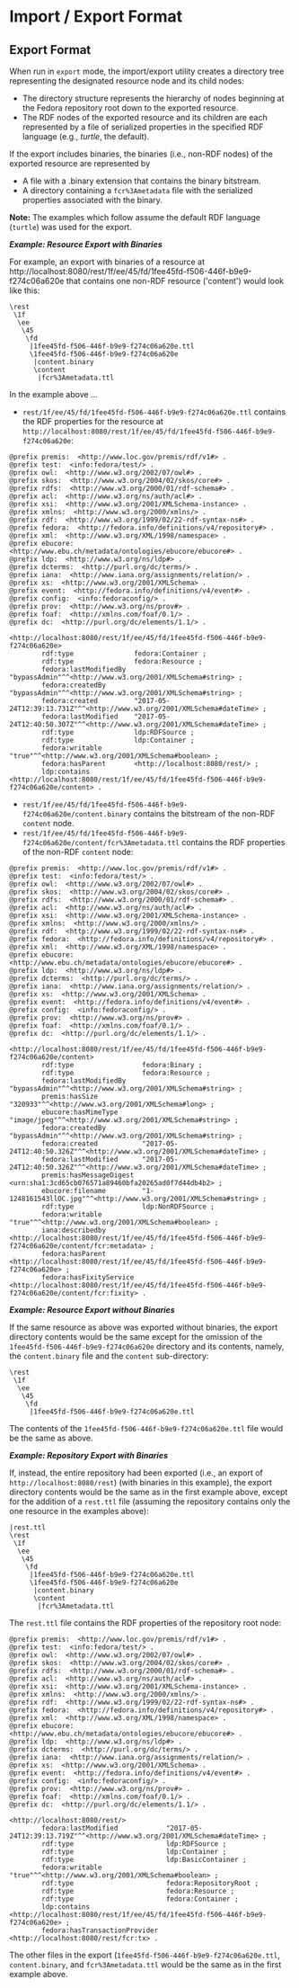 Import / Export Format
======================

Export Format
-------------
When run in `export` mode, the import/export utility creates a directory tree representing the designated resource node and its child nodes:
* The directory structure represents the hierarchy of nodes beginning at the Fedora repository root down to the exported resource.
* The RDF nodes of the exported resource and its children are each represented by a file of serialized properties in the specified RDF language (e.g., _turtle_, the default).

If the export includes binaries, the binaries (i.e., non-RDF nodes) of the exported resource are represented by
  * A file with a .binary extension that contains the binary bitstream.
  * A directory containing a `fcr%3Ametadata` file with the serialized properties associated with the binary.
  
**Note:** The examples which follow assume the default RDF language (`turtle`) was used for the export.
 
**_Example: Resource Export with Binaries_**

For example, an export with binaries of a resource at http://localhost:8080/rest/1f/ee/45/fd/1fee45fd-f506-446f-b9e9-f274c06a620e that contains one non-RDF resource ('content') would look like this:
```text
\rest
 \1f
  \ee
   \45
    \fd
     |1fee45fd-f506-446f-b9e9-f274c06a620e.ttl
     \1fee45fd-f506-446f-b9e9-f274c06a620e
      |content.binary
      \content
       |fcr%3Ametadata.ttl
```

In the example above ...

* `rest/1f/ee/45/fd/1fee45fd-f506-446f-b9e9-f274c06a620e.ttl` contains the RDF properties for the resource at `http://localhost:8080/rest/1f/ee/45/fd/1fee45fd-f506-446f-b9e9-f274c06a620e`:
```text
@prefix premis:  <http://www.loc.gov/premis/rdf/v1#> .
@prefix test:  <info:fedora/test/> .
@prefix owl:  <http://www.w3.org/2002/07/owl#> .
@prefix skos:  <http://www.w3.org/2004/02/skos/core#> .
@prefix rdfs:  <http://www.w3.org/2000/01/rdf-schema#> .
@prefix acl:  <http://www.w3.org/ns/auth/acl#> .
@prefix xsi:  <http://www.w3.org/2001/XMLSchema-instance> .
@prefix xmlns:  <http://www.w3.org/2000/xmlns/> .
@prefix rdf:  <http://www.w3.org/1999/02/22-rdf-syntax-ns#> .
@prefix fedora:  <http://fedora.info/definitions/v4/repository#> .
@prefix xml:  <http://www.w3.org/XML/1998/namespace> .
@prefix ebucore:  <http://www.ebu.ch/metadata/ontologies/ebucore/ebucore#> .
@prefix ldp:  <http://www.w3.org/ns/ldp#> .
@prefix dcterms:  <http://purl.org/dc/terms/> .
@prefix iana:  <http://www.iana.org/assignments/relation/> .
@prefix xs:  <http://www.w3.org/2001/XMLSchema> .
@prefix event:  <http://fedora.info/definitions/v4/event#> .
@prefix config:  <info:fedoraconfig/> .
@prefix prov:  <http://www.w3.org/ns/prov#> .
@prefix foaf:  <http://xmlns.com/foaf/0.1/> .
@prefix dc:  <http://purl.org/dc/elements/1.1/> .

<http://localhost:8080/rest/1f/ee/45/fd/1fee45fd-f506-446f-b9e9-f274c06a620e>
        rdf:type               fedora:Container ;
        rdf:type               fedora:Resource ;
        fedora:lastModifiedBy  "bypassAdmin"^^<http://www.w3.org/2001/XMLSchema#string> ;
        fedora:createdBy       "bypassAdmin"^^<http://www.w3.org/2001/XMLSchema#string> ;
        fedora:created         "2017-05-24T12:39:13.731Z"^^<http://www.w3.org/2001/XMLSchema#dateTime> ;
        fedora:lastModified    "2017-05-24T12:40:50.307Z"^^<http://www.w3.org/2001/XMLSchema#dateTime> ;
        rdf:type               ldp:RDFSource ;
        rdf:type               ldp:Container ;
        fedora:writable        "true"^^<http://www.w3.org/2001/XMLSchema#boolean> ;
        fedora:hasParent       <http://localhost:8080/rest/> ;
        ldp:contains           <http://localhost:8080/rest/1f/ee/45/fd/1fee45fd-f506-446f-b9e9-f274c06a620e/content> .
```

* `rest/1f/ee/45/fd/1fee45fd-f506-446f-b9e9-f274c06a620e/content.binary` contains the bitstream of the non-RDF `content` node.
* `rest/1f/ee/45/fd/1fee45fd-f506-446f-b9e9-f274c06a620e/content/fcr%3Ametadata.ttl` contains the RDF properties of the non-RDF `content` node:
```text
@prefix premis:  <http://www.loc.gov/premis/rdf/v1#> .
@prefix test:  <info:fedora/test/> .
@prefix owl:  <http://www.w3.org/2002/07/owl#> .
@prefix skos:  <http://www.w3.org/2004/02/skos/core#> .
@prefix rdfs:  <http://www.w3.org/2000/01/rdf-schema#> .
@prefix acl:  <http://www.w3.org/ns/auth/acl#> .
@prefix xsi:  <http://www.w3.org/2001/XMLSchema-instance> .
@prefix xmlns:  <http://www.w3.org/2000/xmlns/> .
@prefix rdf:  <http://www.w3.org/1999/02/22-rdf-syntax-ns#> .
@prefix fedora:  <http://fedora.info/definitions/v4/repository#> .
@prefix xml:  <http://www.w3.org/XML/1998/namespace> .
@prefix ebucore:  <http://www.ebu.ch/metadata/ontologies/ebucore/ebucore#> .
@prefix ldp:  <http://www.w3.org/ns/ldp#> .
@prefix dcterms:  <http://purl.org/dc/terms/> .
@prefix iana:  <http://www.iana.org/assignments/relation/> .
@prefix xs:  <http://www.w3.org/2001/XMLSchema> .
@prefix event:  <http://fedora.info/definitions/v4/event#> .
@prefix config:  <info:fedoraconfig/> .
@prefix prov:  <http://www.w3.org/ns/prov#> .
@prefix foaf:  <http://xmlns.com/foaf/0.1/> .
@prefix dc:  <http://purl.org/dc/elements/1.1/> .

<http://localhost:8080/rest/1f/ee/45/fd/1fee45fd-f506-446f-b9e9-f274c06a620e/content>
        rdf:type                 fedora:Binary ;
        rdf:type                 fedora:Resource ;
        fedora:lastModifiedBy    "bypassAdmin"^^<http://www.w3.org/2001/XMLSchema#string> ;
        premis:hasSize           "320933"^^<http://www.w3.org/2001/XMLSchema#long> ;
        ebucore:hasMimeType      "image/jpeg"^^<http://www.w3.org/2001/XMLSchema#string> ;
        fedora:createdBy         "bypassAdmin"^^<http://www.w3.org/2001/XMLSchema#string> ;
        fedora:created           "2017-05-24T12:40:50.326Z"^^<http://www.w3.org/2001/XMLSchema#dateTime> ;
        fedora:lastModified      "2017-05-24T12:40:50.326Z"^^<http://www.w3.org/2001/XMLSchema#dateTime> ;
        premis:hasMessageDigest  <urn:sha1:3cd65cb076571a89460bfa20265ad0f7d44db4b2> ;
        ebucore:filename         "1-1248161543llOC.jpg"^^<http://www.w3.org/2001/XMLSchema#string> ;
        rdf:type                 ldp:NonRDFSource ;
        fedora:writable          "true"^^<http://www.w3.org/2001/XMLSchema#boolean> ;
        iana:describedby         <http://localhost:8080/rest/1f/ee/45/fd/1fee45fd-f506-446f-b9e9-f274c06a620e/content/fcr:metadata> ;
        fedora:hasParent         <http://localhost:8080/rest/1f/ee/45/fd/1fee45fd-f506-446f-b9e9-f274c06a620e> ;
        fedora:hasFixityService  <http://localhost:8080/rest/1f/ee/45/fd/1fee45fd-f506-446f-b9e9-f274c06a620e/content/fcr:fixity> .
```

**_Example: Resource Export without Binaries_**

If the same resource as above was exported without binaries, the export directory contents would be the same except for the omission of the `1fee45fd-f506-446f-b9e9-f274c06a620e` directory and its contents, namely, the `content.binary` file and the `content` sub-directory:
```text
\rest
 \1f
  \ee
   \45
    \fd
     |1fee45fd-f506-446f-b9e9-f274c06a620e.ttl
```

The contents of the `1fee45fd-f506-446f-b9e9-f274c06a620e.ttl` file would be the same as above.

**_Example: Repository Export with Binaries_**

If, instead, the entire repository had been exported (i.e., an export of `http://localhost:8080/rest`) (with binaries in this example), the export directory contents would be the same as in the first example above, except for the addition of a `rest.ttl` file (assuming the repository contains only the one resource in the examples above):
```text
|rest.ttl
\rest
 \1f
  \ee
   \45
    \fd
     |1fee45fd-f506-446f-b9e9-f274c06a620e.ttl
     \1fee45fd-f506-446f-b9e9-f274c06a620e
      |content.binary
      \content
       |fcr%3Ametadata.ttl
```

The `rest.ttl` file contains the RDF properties of the repository root node:
```text
@prefix premis:  <http://www.loc.gov/premis/rdf/v1#> .
@prefix test:  <info:fedora/test/> .
@prefix owl:  <http://www.w3.org/2002/07/owl#> .
@prefix skos:  <http://www.w3.org/2004/02/skos/core#> .
@prefix rdfs:  <http://www.w3.org/2000/01/rdf-schema#> .
@prefix acl:  <http://www.w3.org/ns/auth/acl#> .
@prefix xsi:  <http://www.w3.org/2001/XMLSchema-instance> .
@prefix xmlns:  <http://www.w3.org/2000/xmlns/> .
@prefix rdf:  <http://www.w3.org/1999/02/22-rdf-syntax-ns#> .
@prefix fedora:  <http://fedora.info/definitions/v4/repository#> .
@prefix xml:  <http://www.w3.org/XML/1998/namespace> .
@prefix ebucore:  <http://www.ebu.ch/metadata/ontologies/ebucore/ebucore#> .
@prefix ldp:  <http://www.w3.org/ns/ldp#> .
@prefix dcterms:  <http://purl.org/dc/terms/> .
@prefix iana:  <http://www.iana.org/assignments/relation/> .
@prefix xs:  <http://www.w3.org/2001/XMLSchema> .
@prefix event:  <http://fedora.info/definitions/v4/event#> .
@prefix config:  <info:fedoraconfig/> .
@prefix prov:  <http://www.w3.org/ns/prov#> .
@prefix foaf:  <http://xmlns.com/foaf/0.1/> .
@prefix dc:  <http://purl.org/dc/elements/1.1/> .

<http://localhost:8080/rest/>
        fedora:lastModified            "2017-05-24T12:39:13.719Z"^^<http://www.w3.org/2001/XMLSchema#dateTime> ;
        rdf:type                       ldp:RDFSource ;
        rdf:type                       ldp:Container ;
        rdf:type                       ldp:BasicContainer ;
        fedora:writable                "true"^^<http://www.w3.org/2001/XMLSchema#boolean> ;
        rdf:type                       fedora:RepositoryRoot ;
        rdf:type                       fedora:Resource ;
        rdf:type                       fedora:Container ;
        ldp:contains                   <http://localhost:8080/rest/1f/ee/45/fd/1fee45fd-f506-446f-b9e9-f274c06a620e> ;
        fedora:hasTransactionProvider  <http://localhost:8080/rest/fcr:tx> .
```

The other files in the export (`1fee45fd-f506-446f-b9e9-f274c06a620e.ttl`, `content.binary`, and `fcr%3Ametadata.ttl` would be the same as in the first example above.
